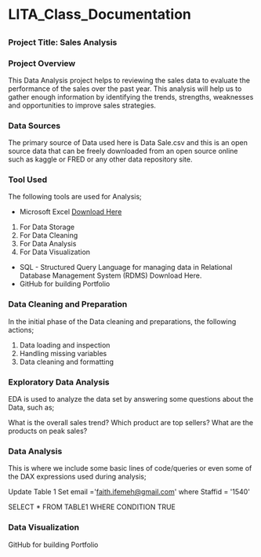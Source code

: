 # LITA_Class_Documentation
## 
### Project Title: Sales Analysis
### Project Overview 
This Data Analysis project helps to reviewing the sales data to evaluate the performance of the sales over the past year. This analysis will help us to gather enough information by identifying the trends, strengths, weaknesses and opportunities to improve sales strategies.
### Data Sources 
The primary source of Data used here is Data Sale.csv and this is an open source data that can be freely downloaded from an open source online such as kaggle or FRED or any other data repository site.
### Tool Used
The following tools are used for Analysis;

- Microsoft Excel  [Download Here](https://www.microsoft.com)
1. For Data Storage
2. For Data Cleaning
3. For Data Analysis
4. For Data Visualization
- SQL - Structured Query Language for managing data in Relational Database Management System (RDMS) Download Here.
- GitHub for building Portfolio
### Data Cleaning and Preparation
In the initial phase of the Data cleaning and preparations, the following actions;

1. Data loading and inspection
2. Handling missing variables
3. Data cleaning and formatting
### Exploratory Data Analysis 
EDA is used to analyze the data set by answering some questions about the Data, such as;

What is the overall sales trend?
Which product are top sellers?
What are the products on peak sales?
### Data Analysis 
This is where we include some basic lines of code/queries or even some of the DAX expressions used during analysis;

Update Table 1
Set email ='faith.ifemeh@gmail.com' 
where Staffid = '1540'

SELECT * FROM TABLE1
WHERE CONDITION TRUE

### Data Visualization 
 

GitHub for building Portfolio
